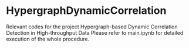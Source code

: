 # HypergraphDynamicCorrelation
Relevant codes for the project Hypergraph-based Dynamic Correlation Detection in High-throughput Data
Please refer to main.ipynb for detailed execution of the whole procedure.
